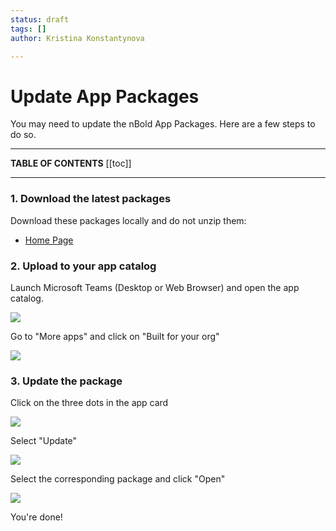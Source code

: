 ```yaml
---
status: draft
tags: []
author: Kristina Konstantynova

---
```

# Update App Packages

You may need to update the nBold App Packages. Here are a few steps to do so.

---

**TABLE OF CONTENTS**
[[toc]]

---

### 1. Download the latest packages

Download these packages locally and do not unzip them:

* [Home Page](https://dist.salestim.com/packages/io.salestim.automation.targeted.home.prd.zip)

### 2. Upload to your app catalog

Launch Microsoft Teams (Desktop or Web Browser) and open the app catalog.

![](/uploads/screenshot-2022-02-10-at-17-51-47.png)

Go to "More apps" and click on "Built for your org"

![](/uploads/screenshot-2022-02-10-at-17-55-47.png)

### 3. Update the package

Click on the three dots in the app card

![](https://downloads.intercomcdn.com/i/o/220175279/73cf50cf22a56ebbaaac7ed4/image.png)

Select "Update"

![](https://downloads.intercomcdn.com/i/o/220175532/f0a0f9b7e2c7b1486a462a7d/image.png)

Select the corresponding package and click "Open"

![](https://downloads.intercomcdn.com/i/o/220176385/489ea6d61c3bbb0706477b46/image.png)

You're done!